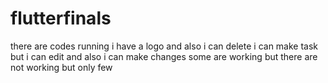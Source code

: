 # flutterfinals

there are codes running i have a logo and also i can delete i can make task but i can edit and also i can make changes some are working but there are not working but only few 
